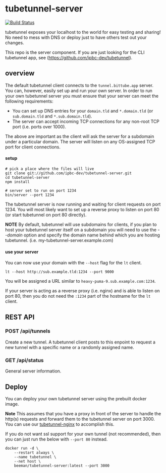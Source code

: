 # tubetunnel-server

[![Build Status](https://travis-ci.org/beeman/tubetunnel-server.svg?branch=master)](https://travis-ci.org/beeman/tubetunnel-server)

tubetunnel exposes your localhost to the world for easy testing and sharing! No need to mess with DNS or deploy just to have others test out your changes.

This repo is the server component. If you are just looking for the CLI tubetunnel app, see (https://github.com/ipbc-dev/tubetunnel).

## overview ##

The default tubetunnel client connects to the `tunnel.bittube.app` server. You can, however, easily set up and run your own server. In order to run your own tubetunnel server you must ensure that your server can meet the following requirements:

* You can set up DNS entries for your `domain.tld` and `*.domain.tld` (or `sub.domain.tld` and `*.sub.domain.tld`).
* The server can accept incoming TCP connections for any non-root TCP port (i.e. ports over 1000).

The above are important as the client will ask the server for a subdomain under a particular domain. The server will listen on any OS-assigned TCP port for client connections.

#### setup

```shell
# pick a place where the files will live
git clone git://github.com/ipbc-dev/tubetunnel-server.git
cd tubetunnel-server
npm install

# server set to run on port 1234
bin/server --port 1234
```

The tubetunnel server is now running and waiting for client requests on port 1234. You will most likely want to set up a reverse proxy to listen on port 80 (or start tubetunnel on port 80 directly).

**NOTE** By default, tubetunnel will use subdomains for clients, if you plan to host your tubetunnel server itself on a subdomain you will need to use the _--domain_ option and specify the domain name behind which you are hosting tubetunnel. (i.e. my-tubetunnel-server.example.com)

#### use your server

You can now use your domain with the `--host` flag for the `lt` client.

```shell
lt --host http://sub.example.tld:1234 --port 9000
```

You will be assigned a URL similar to `heavy-puma-9.sub.example.com:1234`.

If your server is acting as a reverse proxy (i.e. nginx) and is able to listen on port 80, then you do not need the `:1234` part of the hostname for the `lt` client.

## REST API

### POST /api/tunnels

Create a new tunnel. A tubetunnel client posts to this enpoint to request a new tunnel with a specific name or a randomly assigned name.

### GET /api/status

General server information.

## Deploy

You can deploy your own tubetunnel server using the prebuilt docker image.

**Note** This assumes that you have a proxy in front of the server to handle the http(s) requests and forward them to the tubetunnel server on port 3000. You can use our [tubetunnel-nginx](https://github.com/tubetunnel/nginx) to accomplish this.

If you do not want ssl support for your own tunnel (not recommended), then you can just run the below with `--port 80` instead.

```
docker run -d \
    --restart always \
    --name tubetunnel \
    --net host \
    beeman/tubetunnel-server:latest --port 3000
```
